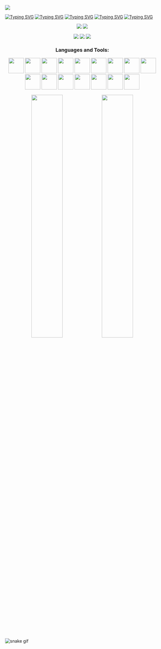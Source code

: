 <img src="https://capsule-render.vercel.app/api?type=waving&color=0:00C9FF,100:92FE9D&height=200&section=header&text=Hi%20I'm%20Shams&fontSize=40&fontAlignY=35&desc=Laravel%20Back-End%20Developer&descAlignY=50" />

[![Typing SVG](https://readme-typing-svg.herokuapp.com?font=Fira+Code&pause=1000&width=435&lines=i'm+a+Back-End+Developer)](https://git.io/typing-svg)
[![Typing SVG](https://readme-typing-svg.herokuapp.com?font=Fira+Code&pause=1000&width=485&lines=using+Laravel+and+PHP)](https://git.io/typing-svg)
[![Typing SVG](https://readme-typing-svg.herokuapp.com?font=Fira+Code&pause=1000&width=700&lines=Strong+in+logic%2C+data+structures%2C+and+database+design)](https://git.io/typing-svg)
[![Typing SVG](https://readme-typing-svg.herokuapp.com?font=Fira+Code&pause=1000&width=700&lines=RESTful+API+design+and+development)](https://git.io/typing-svg)
[![Typing SVG](https://readme-typing-svg.herokuapp.com?font=Fira+Code&pause=1000&width=700&lines=MySQL+%2F+PostgreSQL+database+management)](https://git.io/typing-svg)
<p align="center">
  <a href="https://linkedin.com/in/your-link" target="blank"><img src="https://img.shields.io/badge/LinkedIn-blue?logo=linkedin&style=for-the-badge" /></a>
  <a href="mailto:your@email.com"><img src="https://img.shields.io/badge/Gmail-D14836?style=for-the-badge&logo=gmail&logoColor=white"/></a>
</p>

<p align="center">
  <img src="https://img.shields.io/badge/PHP-777BB4?style=for-the-badge&logo=php&logoColor=white"/>
  <img src="https://img.shields.io/badge/Laravel-FF2D20?style=for-the-badge&logo=laravel&logoColor=white"/>
  <img src="https://img.shields.io/badge/MySQL-4479A1?style=for-the-badge&logo=mysql&logoColor=white"/>
</p>


<h3 align="center">Languages and Tools:</h3>
<p align="center">
  <img src="https://cdn.jsdelivr.net/gh/devicons/devicon/icons/php/php-original.svg" width="50" height="50"/>
  <img src="https://cdn.jsdelivr.net/gh/devicons/devicon@latest/icons/laravel/laravel-original.svg" width="50" height="50" />
  <img src="https://cdn.jsdelivr.net/gh/devicons/devicon/icons/mysql/mysql-original.svg" width="50" height="50"/>
  <img src="https://cdn.jsdelivr.net/gh/devicons/devicon/icons/docker/docker-original.svg" width="50" height="50"/>
  <img src="https://cdn.jsdelivr.net/gh/devicons/devicon/icons/javascript/javascript-original.svg" width="50" height="50"/>
  <img src="https://cdn.jsdelivr.net/gh/devicons/devicon@latest/icons/livewire/livewire-original-wordmark.svg" width="50" height="50" />
  <img src="https://cdn.jsdelivr.net/gh/devicons/devicon@latest/icons/vuejs/vuejs-line-wordmark.svg" width="50" height="50" />
  <img src="https://cdn.jsdelivr.net/gh/devicons/devicon@latest/icons/composer/composer-original.svg" width="50" height="50" />
  <img src="https://cdn.jsdelivr.net/gh/devicons/devicon@latest/icons/github/github-original.svg" width="50" height="50" />
  <img src="https://cdn.jsdelivr.net/gh/devicons/devicon@latest/icons/hadoop/hadoop-original.svg" width="50" height="50" />
  <img src="https://cdn.jsdelivr.net/gh/devicons/devicon@latest/icons/html5/html5-original.svg" width="50" height="50" />
  <img src="https://cdn.jsdelivr.net/gh/devicons/devicon@latest/icons/javascript/javascript-original.svg" width="50" height="50" />
  <img src="https://cdn.jsdelivr.net/gh/devicons/devicon@latest/icons/linkedin/linkedin-original.svg" width="50" height="50" />
  <img src="https://cdn.jsdelivr.net/gh/devicons/devicon@latest/icons/linux/linux-original.svg" width="50" height="50" />
  <img src="https://cdn.jsdelivr.net/gh/devicons/devicon@latest/icons/postgresql/postgresql-original.svg" width="50" height="50" />
  <img src="https://cdn.jsdelivr.net/gh/devicons/devicon@latest/icons/python/python-original.svg" width="50" height="50" />

<p align="center">
  <img src="https://media1.giphy.com/media/hQKiGV6MG8WmsHg2yx/giphy.gif" width="45%" />
  <img src="https://media2.giphy.com/media/vrxxqQbyRxYi6scCjT/giphy.gif" width="45%" />
</p>











  





</p>


</p>

![snake gif](https://github.com/YOUR_USERNAME/YOUR_USERNAME/blob/main/dist/github-contribution-grid-snake.svg)



